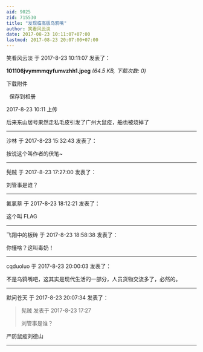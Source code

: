 ```yaml
---
aid: 9025
zid: 715530
title: "发现临高版乌鸦嘴"
author: 笑看风云淡
date: 2017-08-23 10:11:07+07:00
lastmod: 2017-08-23 20:07:00+07:00
---
```


笑看风云淡 于 2017-8-23 10:11:07 发表了：

**101106jvymmmqyfumvzhh1.jpeg** _(64.5 KB, 下载次数: 0)_

下载附件

&nbsp;
保存到相册

2017-8-23 10:11 上传

后来东山居号果然走私毛皮引发了广州大鼠疫，船也被烧掉了

---

沙林 于 2017-8-23 15:32:43 发表了：

按说这个叫作者的伏笔~

---

髡贼 于 2017-8-23 17:27:00 发表了：

刘管事是谁？

---

氟氯萘 于 2017-8-23 18:12:21 发表了：

这个叫 FLAG

---

飞翔中的板砖 于 2017-8-23 18:58:38 发表了：

你懂啥？这叫毒奶！

---

cqduoluo 于 2017-8-23 20:00:03 发表了：

不是乌鸦嘴吧，这其实是现代生活的一部分，人员货物交流多了，必然的。

---

默问苍天 于 2017-8-23 20:07:34 发表了：

> 髡贼 发表于 2017-8-23 17:27
>
> 刘管事是谁？

严防鼠疫刘德山

---

